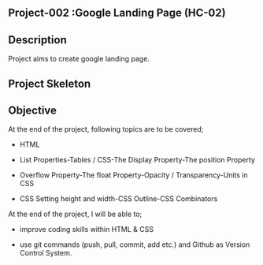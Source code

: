 ## Project-002 :Google Landing Page (HC-02)

## Description

Project aims to create google landing page.

## Project Skeleton


## Objective

 At the end of the project, following topics are to be covered;

- HTML

- List Properties-Tables / CSS-The Display Property-The position Property

- Overflow Property-The float Property-Opacity / Transparency-Units in CSS

- CSS Setting height and width-CSS Outline-CSS Combinators

 At the end of the project, I will be able to;

- improve coding skills within HTML & CSS

- use git commands (push, pull, commit, add etc.) and Github as Version Control System.
